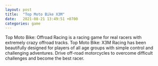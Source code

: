 ```yaml
---
layout: post
title:  "Top Moto Bike X3M"
date:   2021-08-21 13:49:51 +0700
categories: game
---
```


Top Moto Bike: Offroad Racing is a racing game for real racers with extremely crazy offroad tracks. Top Moto Bike: X3M Racing has been beautifully designed for players of all age groups with simple control and challenging adventures.
Drive off-road motorcycles to overcome difficult challenges and become the best racer.